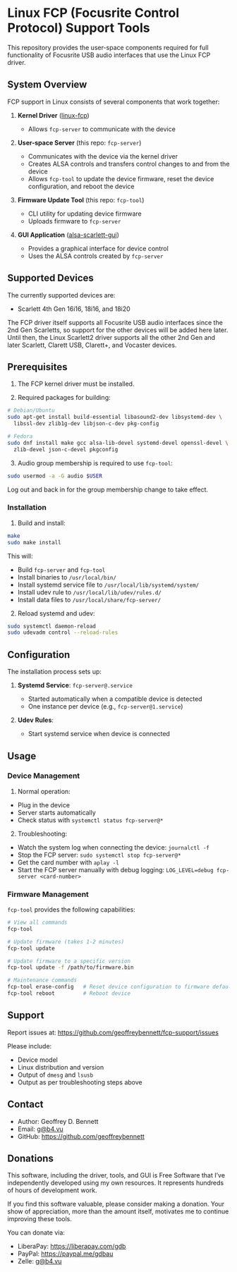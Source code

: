 # Linux FCP (Focusrite Control Protocol) Support Tools

This repository provides the user-space components required for full
functionality of Focusrite USB audio interfaces that use the Linux FCP
driver.

## System Overview

FCP support in Linux consists of several components that work together:

1. **Kernel Driver** ([linux-fcp](https://github.com/geoffreybennett/linux-fcp))
   - Allows `fcp-server` to communicate with the device

2. **User-space Server** (this repo: `fcp-server`)
   - Communicates with the device via the kernel driver
   - Creates ALSA controls and transfers control changes to and from
     the device
   - Allows `fcp-tool` to update the device firmware, reset the device
     configuration, and reboot the device

3. **Firmware Update Tool** (this repo: `fcp-tool`)
   - CLI utility for updating device firmware
   - Uploads firmware to `fcp-server`

4. **GUI Application** ([alsa-scarlett-gui](https://github.com/geoffreybennett/alsa-scarlett-gui))
   - Provides a graphical interface for device control
   - Uses the ALSA controls created by `fcp-server`

## Supported Devices

The currently supported devices are:

- Scarlett 4th Gen 16i16, 18i16, and 18i20

The FCP driver itself supports all Focusrite USB audio interfaces
since the 2nd Gen Scarletts, so support for the other devices will be
added here later. Until then, the Linux Scarlett2 driver supports all
the other 2nd Gen and later Scarlett, Clarett USB, Clarett+, and
Vocaster devices.

## Prerequisites

1. The FCP kernel driver must be installed.

2. Required packages for building:

```bash
# Debian/Ubuntu
sudo apt-get install build-essential libasound2-dev libsystemd-dev \
  libssl-dev zlib1g-dev libjson-c-dev pkg-config

# Fedora
sudo dnf install make gcc alsa-lib-devel systemd-devel openssl-devel \
  zlib-devel json-c-devel pkgconfig
```

3. Audio group membership is required to use `fcp-tool`:

```bash
sudo usermod -a -G audio $USER
```

Log out and back in for the group membership change to take effect.

### Installation

1. Build and install:

```bash
make
sudo make install
```

This will:
- Build `fcp-server` and `fcp-tool`
- Install binaries to `/usr/local/bin/`
- Install systemd service file to `/usr/local/lib/systemd/system/`
- Install udev rule to `/usr/local/lib/udev/rules.d/`
- Install data files to `/usr/local/share/fcp-server/`

2. Reload systemd and udev:

```bash
sudo systemctl daemon-reload
sudo udevadm control --reload-rules
```

## Configuration

The installation process sets up:

1. **Systemd Service**: `fcp-server@.service`
   - Started automatically when a compatible device is detected
   - One instance per device (e.g., `fcp-server@1.service`)

2. **Udev Rules**:
   - Start systemd service when device is connected

## Usage

### Device Management

1. Normal operation:

  - Plug in the device
  - Server starts automatically
  - Check status with `systemctl status fcp-server@*`

2. Troubleshooting:

  - Watch the system log when connecting the device: `journalctl -f`
  - Stop the FCP server: `sudo systemctl stop fcp-server@*`
  - Get the card number with `aplay -l`
  - Start the FCP server manually with debug logging: `LOG_LEVEL=debug fcp-server <card-number>`

### Firmware Management

`fcp-tool` provides the following capabilities:

```bash
# View all commands
fcp-tool

# Update firmware (takes 1-2 minutes)
fcp-tool update

# Update firmware to a specific version
fcp-tool update -f /path/to/firmware.bin

# Maintenance commands
fcp-tool erase-config   # Reset device configuration to firmware defaults
fcp-tool reboot         # Reboot device
```

## Support

Report issues at: https://github.com/geoffreybennett/fcp-support/issues

Please include:

- Device model
- Linux distribution and version
- Output of `dmesg` and `lsusb`
- Output as per troubleshooting steps above

## Contact

- Author: Geoffrey D. Bennett
- Email: g@b4.vu
- GitHub: https://github.com/geoffreybennett

## Donations

This software, including the driver, tools, and GUI is Free Software
that I’ve independently developed using my own resources. It
represents hundreds of hours of development work.

If you find this software valuable, please consider making a donation.
Your show of appreciation, more than the amount itself, motivates me
to continue improving these tools.

You can donate via:

- LiberaPay: https://liberapay.com/gdb
- PayPal: https://paypal.me/gdbau
- Zelle: g@b4.vu

